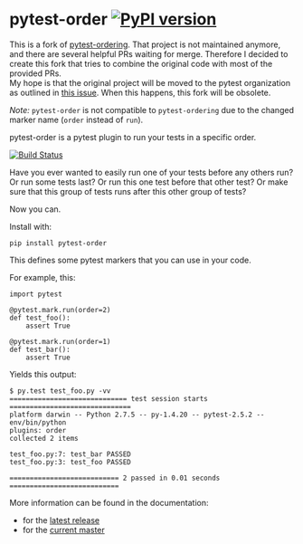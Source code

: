 pytest-order [![PyPI version](https://badge.fury.io/py/pytest-order.svg)](https://badge.fury.io/py/pytest-order)
================
This is a fork of [pytest-ordering](https://github.com/ftobia/pytest-ordering).
That project is not maintained anymore, and there are several helpful PRs
waiting for merge. Therefore I decided to create this fork that tries to
combine the original code with most of the provided PRs.   
My hope is that the original project will be moved to the pytest
organization as outlined in 
[this issue](https://github.com/ftobia/pytest-ordering/issues/32). When this
happens, this fork will be obsolete. 

_Note:_ ``pytest-order`` is not compatible to ``pytest-ordering`` due to the
changed marker name (``order`` instead of ``run``). 


pytest-order is a pytest plugin to run your tests in a specific order.

[![Build Status](https://travis-ci.org/mrbean-bremen/pytest-order.svg?branch=master)](https://travis-ci.org/mrbean-bremen/pytest-order)

Have you ever wanted to easily run one of your tests before any others run?
Or run some tests last? Or run this one test before that other test? Or
make sure that this group of tests runs after this other group of tests?

Now you can.

Install with:

    pip install pytest-order

This defines some pytest markers that you can use in your code.

For example, this:

    import pytest

    @pytest.mark.run(order=2)
    def test_foo():
        assert True

    @pytest.mark.run(order=1)
    def test_bar():
        assert True

Yields this output:

    $ py.test test_foo.py -vv
    ============================= test session starts ==============================
    platform darwin -- Python 2.7.5 -- py-1.4.20 -- pytest-2.5.2 -- env/bin/python
    plugins: order
    collected 2 items

    test_foo.py:7: test_bar PASSED
    test_foo.py:3: test_foo PASSED

    =========================== 2 passed in 0.01 seconds ===========================

More information can be found in the documentation:
  - for the [latest release](https://mrbean-bremen.github.io/pytest-order/stable/)
  - for the [current master](https://mrbean-bremen.github.io/pytest-order/dev/)
  